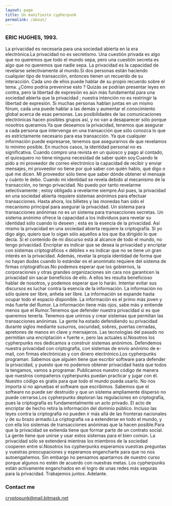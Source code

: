 ```yaml
---
layout: page
title: Un manifiesto cypherpunk
permalink: /about/
---
```

### ERIC HUGHES, 1993.

La privacidad es necesaria para una sociedad abierta en la era electrónica.La privacidad no es secretismo. Una cuestión privada es algo que no queremos que todo el mundo sepa, pero una cuestión secreta es algo que no queremos que nadie sepa. La privacidad es la capacidad de revelarse selectivamente al mundo.Si dos personas están haciendo cualquier tipo de transacción, entonces tienen un recuerdo de su interacción. Cada uno de ellos puede hablar de su propio recuerdo sobre el tema. ¿Cómo podría prevenirse esto ? Quizás se podrían presentar leyes en contra, pero la libertad de expresión es aún más fundamental para una sociedad abierta que la privacidad ; nuestra intención no es restringir la libertad de expresión. Si muchas personas hablan juntas en un mismo fórum, cada una puede hablar a las demás y aumentar el conocimiento global acerca de esas personas. Las posibilidades de las comunicaciones electrónicas hacen posibles grupos así, y no van a desaparecer sólo porque nosotros queramos.Ya que deseamos la privacidad, tenemos que asegurar a cada persona que intervenga en una transacción que sólo conozca lo que es estrictamente necesario para esa transacción. Ya que cualquier información puede expresarse, tenemos que asegurarnos de que revelamos lo mínimo posible. En muchos casos, la identidad personal no es significativa. Cuando compro una revista en un quiosco y pago al contado, el quiosquero no tiene ninguna necesidad de saber quién soy.Cuando le pido a mi proveedor de correo electrónico la capacidad de recibir y enviar mensajes, mi proveedor no tiene por qué saber con quién hablo, qué digo o qué me dicen. Mi proveedor sólo tiene que saber dónde obtener el mensaje y cuánto le debo. Cuando mi identidad se revela debido al mecanismo de la transacción, no tengo privacidad. No puedo por tanto revelarme selectivamente ; estoy obligado a revelarme siempre.Así pues, la privacidad en una sociedad abierta requiere sistemas anónimos para efectuar transacciones. Hasta ahora, los billetes y las monedas han sido el mecanismo principal para asegurar la privacidad. Un sistema para transacciones anónimas no es un sistema para transacciones secretas. Un sistema anónimo ofrece la capacidad a los individuos para revelar su identidad sólo cuando lo deseen ; esta es la esencia de la privacidad. Así mismo la privacidad en una sociedad abierta requiere la criptografía. Si yo digo algo, quiero que lo oigan sólo aquellos a los que iba dirigido lo que decía. Si el contenido de mi discurso está al alcance de todo el mundo, no tengo privacidad. Encriptar es indicar que se desea la privacidad y encriptar con sistemas criptográficos « débiles » es indicar que no se tiene un gran interés en la privacidad. Además, revelar la propia identidad de forma que no hayan dudas cuando lo estándar es el anonimato requiere del sistema de firmas criptográficas.No podemos esperar que los gobiernos, la corporaciones y otras grandes organizaciones sin cara nos garanticen la privacidad sin sacar beneficios de ello. A ellos les resulta beneficioso hablar de nosotros, y podemos esperar que lo harán. Intentar evitar sus discursos es luchar contra la esencia de la información. La información no sólo quiere ser libre, anhela ser libre. La información se expande hasta ocupar todo el espacio disponible. La información es el primo más joven y más fuerte del Rumor. La información tiene más ojos, sabe más y entiende menos que el Rumor.Tenemos que defender nuestra privacidad si es que queremos tenerla. Tenemos que unirnos y crear sistemas que permitan las transacciones anónimas. La gente ha estado defendiendo su privacidad durante siglos mediante susurros, oscuridad, sobres, puertas cerradas, apretones de manos en clave y mensajeros. Las tecnologías del pasado no permitían una encriptación « fuerte », pero las actuales sí.Nosotros los cypherpunks nos dedicamos a construir sistemas anónimos. Defendemos nuestra privacidad con criptografía, con sistemas de envío anónimo de e-mail, con firmas electrónicas y con dinero electrónico.Los cypherpunks programan. Sabemos que alguien tiene que escribir software para defender la privacidad, y puesto que no podemos obtener privacidad hasta que todos la tengamos, vamos a programar. Publicamos nuestro código de manera que nuestros compañeros cypherpunks puedan practicar y jugar con él. Nuestro código es gratis para que todo el mundo pueda usarlo. No nos importa si no apruebas el software que escribimos. Sabemos que el software no puede ser destruido y que un sistema ampliamente disperso no puede cerrarse.Los cypherpunks deploran las regulaciones en criptografía, pues la criptografía es fundamentalmente un acto privado. El acto de encriptar de hecho retira la información del dominio público. Incluso las leyes contra la criptografía no pueden ir más allá de las fronteras nacionales y de su brazo armado.La criptografía va a extenderse en todo el mundo, y con ella los sistemas de transacciones anónimas que la hacen posible.Para que la privacidad se extienda tiene que formar parte de un contrato social. La gente tiene que unirse y usar estos sistemas para el bien común. La privacidad sólo se extenderá mientras los miembros de la sociedad cooperen entre sí.Nosotros los cypherpunks esperamos vuestras preguntas y vuestras preocupaciones y esperamos engancharte para que no nos autoengañemos. Sin embargo no pensamos apartarnos de nuestro curso porque algunos no estén de acuerdo con nuestras metas. Los cypherpunks están activamente enganchados en el logro de unas redes más seguras para la privacidad. Trabajemos juntos. Adelante.
### Contact me

[cryptopunk@mail.bitmask.net](mailto:cryptopunk@mail.bitmask.net)
